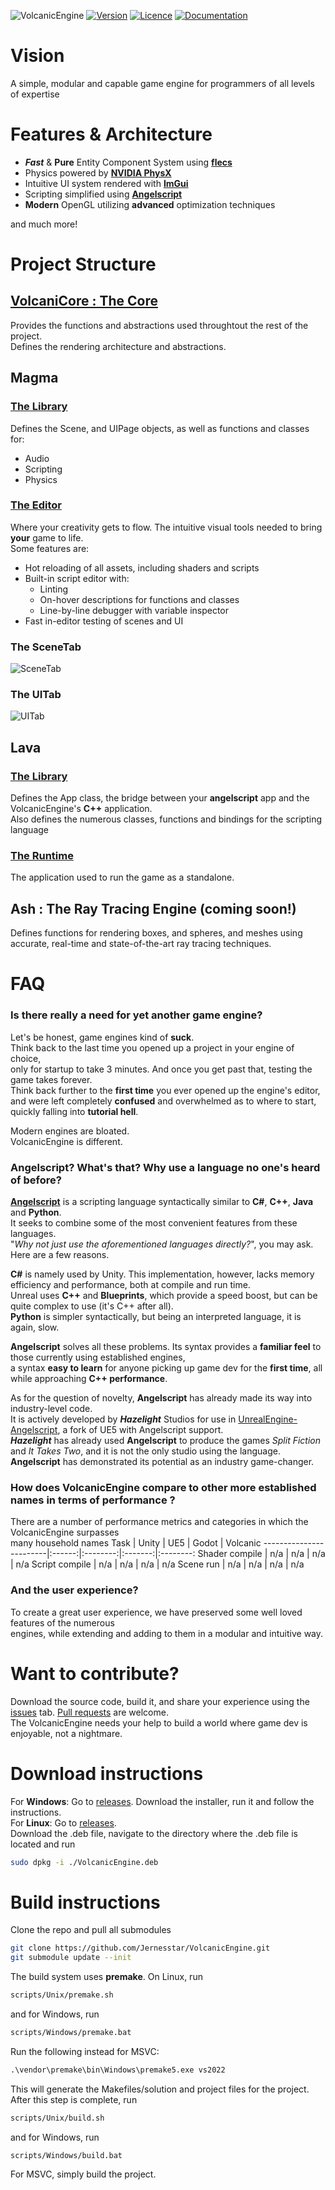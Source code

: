 ![VolcanicEngine](Magma/assets/images/VolcanicDisplay.png)
[![Version](https://img.shields.io/github/v/release/Jernesstar/VolcanicEngine?include_prereleases&style=for-the-badge)](https://github.com/Jernesstar/VolcanicEngine/releases)
[![Licence](https://img.shields.io/badge/license-MIT-blue.svg?style=for-the-badge)](https://github.com/Jernesstar/VolcanicEngine/blob/main/LICENSE)
[![Documentation](https://img.shields.io/badge/docs-VolcanicEngine-red?style=for-the-badge&color=red)](https://jernesstar.github.io/VolcanicEngine/)
<!-- [![Discord](https://img.shields.io/discord/633826290415435777.svg?style=for-the-badge&color=%235a64f6)](https://discord.gg/trackmania) -->

# Vision
A simple, modular and capable game engine for programmers of all levels of expertise

# Features & Architecture
- ***Fast*** & **Pure** Entity Component System using [**flecs**](https://github.com/SanderMertens/flecs.git)
- Physics powered by [**NVIDIA PhysX**](https://github.com/NVIDIA-Omniverse/PhysX.git)
- Intuitive UI system rendered with [**ImGui**](https://github.com/ocornut/imgui.git)
- Scripting simplified using [**Angelscript**](https://www.angelcode.com/angelscript/)
- **Modern** OpenGL utilizing **advanced** optimization techniques

and much more!
# Project Structure

## [VolcaniCore : The Core](https://github.com/Jernesstar/VolcanicEngine/wiki/VolcaniCore)
Provides the functions and abstractions used throughtout the rest of the project.  
Defines the rendering architecture and abstractions.

## Magma
### [The Library](https://github.com/Jernesstar/VolcanicEngine/wiki/Magma)
Defines the Scene, and UIPage objects, as well as functions and classes for:
- Audio
- Scripting
- Physics

### [The Editor](https://github.com/Jernesstar/VolcanicEngine/wiki/Editor)
Where your creativity gets to flow. The intuitive visual tools needed to bring **your** game to life.  
Some features are:
- Hot reloading of all assets, including shaders and scripts
- Built-in script editor with:
    - Linting
    - On-hover descriptions for functions and classes
    - Line-by-line debugger with variable inspector
- Fast in-editor testing of scenes and UI
### The SceneTab
![SceneTab](Magma/assets/images/SceneTabScreenshot.png)
### The UITab
![UITab](Magma/assets/images/UITabScreenshot.png)

## Lava
### [The Library](https://github.com/Jernesstar/VolcanicEngine/wiki/Lava)
Defines the App class, the bridge between your **angelscript** app and the VolcanicEngine's **C++** application.  
Also defines the numerous classes, functions and bindings for the scripting language
### [The Runtime](https://github.com/Jernesstar/VolcanicEngine/wiki/Runtime)
The application used to run the game as a standalone.

## Ash : The Ray Tracing Engine (coming soon!)
Defines functions for rendering boxes, and spheres, and meshes using accurate, real-time and state-of-the-art ray tracing techniques.

# FAQ
### Is there really a need for yet another game engine?
Let's be honest, game engines kind of **suck**.  
Think back to the last time you opened up a project in your engine of choice,  
only for startup to take 3 minutes. And once you get past that,
testing the game takes forever.  
Think back further to the **first time** you ever opened up the engine's editor,  
and were left completely **confused** and overwhelmed as to where to start, quickly falling into **tutorial hell**.

Modern engines are bloated.  
VolcanicEngine is different.
<!-- TODO(Add): Testimonials -->
### Angelscript? What's that? Why use a language no one's heard of before?
[**Angelscript**](https://www.angelcode.com/angelscript/) is a scripting language syntactically similar to **C#**, **C++**, **Java** and **Python**.  
It seeks to combine some of the most convenient features from these languages.  
"*Why not just use the aforementioned languages directly?*", you may ask. Here are a few reasons.  

**C#** is namely used by Unity. This implementation, however, lacks memory efficiency and performance, both at compile and run time.  
Unreal uses **C++** and **Blueprints**, which provide a speed boost, but can be quite complex to use (it's C++ after all).  
**Python** is simpler syntactically, but being an interpreted language, it is again, slow.  

**Angelscript** solves all these problems. Its syntax provides a **familiar feel** to those currently using established engines,  
a syntax **easy to learn** for anyone picking up game dev for the **first time**, all while approaching **C++ performance**.

As for the question of novelty, **Angelscript** has already made its way into industry-level code.  
It is actively developed by ***Hazelight*** Studios for use in [UnrealEngine-Angelscript](https://angelscript.hazelight.se/), a fork of UE5 with Angelscript support.  
***Hazelight*** has already used **Angelscript** to produce the games *Split Fiction* and *It Takes Two*, and it is not the only studio using the language.  
**Angelscript** has demonstrated its potential as an industry game-changer.

### How does VolcanicEngine compare to other more established names in terms of performance ?
There are a number of performance metrics and categories in which the VolcanicEngine surpasses  
many household names
Task                    |  Unity  |  UE5   |  Godot  | Volcanic
------------------------|:------:|:--------:|:-------:|:--------:
Shader compile          |   n/a  |  n/a  |  n/a   |   n/a
Script compile           |   n/a  |  n/a  |  n/a   |   n/a
Scene run             |   n/a  |  n/a  |  n/a   |   n/a

### And the user experience?
To create a great user experience, we have preserved some well loved features of the numerous  
engines, while extending and adding to them in a modular and intuitive way.

# Want to contribute?
Download the source code, build it, and share your experience using the [issues](https://github.com/Jernesstar/VolcanicEngine/issues) tab. [Pull requests](https://github.com/Jernesstar/VolcanicEngine/pulls) are welcome.  
The VolcanicEngine needs your help to build a world where game dev is enjoyable, not a nightmare.

# Download instructions
For **Windows**: Go to [releases](https://github.com/Jernesstar/VolcanicEngine/releases). Download the installer, run it and follow the instructions.  
For **Linux**: Go to [releases](https://github.com/Jernesstar/VolcanicEngine/releases).  
Download the .deb file, navigate to the directory where the .deb file is located and run
```bash
sudo dpkg -i ./VolcanicEngine.deb
```
# Build instructions
Clone the repo and pull all submodules
```bash
git clone https://github.com/Jernesstar/VolcanicEngine.git
git submodule update --init
```
The build system uses **premake**. On Linux, run
```bash
scripts/Unix/premake.sh
```
and for Windows, run
```cmd
scripts/Windows/premake.bat
```
Run the following instead for MSVC:
```cmd
.\vendor\premake\bin\Windows\premake5.exe vs2022
```
This will generate the Makefiles/solution and project files for the project. After this step is complete, run
```bash
scripts/Unix/build.sh
```
and for Windows, run
```cmd
scripts/Windows/build.bat
```
For MSVC, simply build the project.